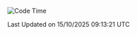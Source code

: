 <!--START_SECTION:waka-->
![Code Time](http://img.shields.io/badge/Code%20Time-1%2C511%20hrs%2019%20mins-blue)


 Last Updated on 15/10/2025 09:13:21 UTC
<!--END_SECTION:waka-->
